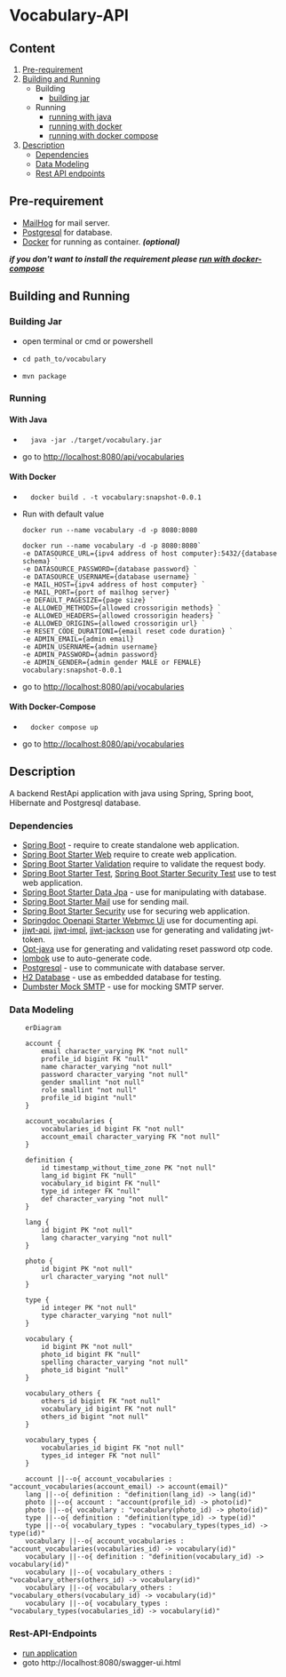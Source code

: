 # Vocabulary-API

## Content

1. [Pre-requirement](#pre-requirement)
2. [Building and Running](#building-and-running)
    - Building
        - [building jar](#building-jar)
    - Running
      - [running with java](#with-java)
      - [running with docker](#with-docker)
      - [running with docker compose](#with-docker-compose)
3. [Description](#description)
    - [Dependencies](#dependencies)
    - [Data Modeling](#data-modeling)
    - [Rest API endpoints](#rest-api-endpoints)

## Pre-requirement

- [MailHog](https://github.com/mailhog/MailHog) for mail server.
- [Postgresql](https://www.postgresql.org/) for database.
- [Docker](https://www.docker.com/) for running as container. ***(optional)***

***if you don't want to install the requirement please [run with docker-compose](#with-docker-compose)***

## Building and Running

### Building Jar

- open terminal or cmd or powershell
- ```shell
  cd path_to/vocabulary
- ```shell
  mvn package

### Running

#### With Java

- ```shell
    java -jar ./target/vocabulary.jar
- go to [http://localhost:8080/api/vocabularies](http://localhost:8080/api/vocabularies)


#### With Docker

- ``` shell
    docker build . -t vocabulary:snapshot-0.0.1

- Run with default value
   ```shell
   docker run --name vocabulary -d -p 8080:8080
  ```

   ```shell
   docker run --name vocabulary -d -p 8080:8080`
   -e DATASOURCE_URL={ipv4 address of host computer}:5432/{database schema} `
   -e DATASOURCE_PASSWORD={database password} `
   -e DATASOURCE_USERNAME={database username} `
   -e MAIL_HOST={ipv4 address of host computer} `
   -e MAIL_PORT={port of mailhog server} `
   -e DEFAULT_PAGESIZE={page size} `
   -e ALLOWED_METHODS={allowed crossorigin methods} `
   -e ALLOWED_HEADERS={allowed crossorigin headers} `
   -e ALLOWED_ORIGINS={allowed crossorigin url} `
   -e RESET_CODE_DURATIONI={email reset code duration} `
   -e ADMIN_EMAIL={admin email}
   -e ADMIN_USERNAME={admin username}
   -e ADMIN_PASSWORD={admin password}
   -e ADMIN_GENDER={admin gender MALE or FEMALE}
   vocabulary:snapshot-0.0.1
- go to [http://localhost:8080/api/vocabularies](http://localhost:8080/api/vocabularies)

#### With Docker-Compose

- ```shell
    docker compose up
- go to [http://localhost:8080/api/vocabularies](http://localhost:8080/api/vocabularies)



## Description

A backend RestApi application with java using Spring, Spring boot, Hibernate and Postgresql database.

### Dependencies

- [Spring Boot](https://spring.io/projects/spring-boot) - require to create standalone web application.
- [Spring Boot Starter Web](https://spring.io/projects/spring-boot) require to create web application.
- [Spring Boot Starter Validation](https://spring.io/projects/spring-boot) require to validate the request body.
- [Spring Boot Starter Test](https://spring.io/projects/spring-boot), [Spring Boot Starter Security Test](https://spring.io/projects/spring-boot) use to test web application.
- [Spring Boot Starter Data Jpa](https://spring.io/projects/spring-boot) - use for manipulating with database.
- [Spring Boot Starter Mail](https://spring.io/projects/spring-boot) use for sending mail.
- [Spring Boot Starter Security](https://spring.io/projects/spring-boot) use for securing web application.
- [Springdoc Openapi Starter Webmvc Ui](https://springdoc.org/) use for documenting api.
- [jjwt-api](https://github.com/jwtk/jjwt), [jjwt-impl](https://github.com/jwtk/jjwt), [jjwt-jackson](https://github.com/jwtk/jjwt) use for generating and validating jwt-token.
- [Opt-java](https://github.com/BastiaanJansen/otp-java) use for generating and validating reset password otp code.
- [lombok](https://projectlombok.org/) use to auto-generate code.
- [Postgresql](https://jdbc.postgresql.org/) - use to communicate with database server.
- [H2 Database]() - use as embedded database for testing.
- [Dumbster Mock SMTP](https://github.com/kirviq/dumbster) - use for mocking SMTP server.

### Data Modeling

``` mermaid
    erDiagram

    account {
        email character_varying PK "not null"
        profile_id bigint FK "null"
        name character_varying "not null"
        password character_varying "not null"
        gender smallint "not null"
        role smallint "not null"
        profile_id bigint "null"
    }

    account_vocabularies {
        vocabularies_id bigint FK "not null"
        account_email character_varying FK "not null"
    }

    definition {
        id timestamp_without_time_zone PK "not null"
        lang_id bigint FK "null"
        vocabulary_id bigint FK "null"
        type_id integer FK "null"
        def character_varying "not null"
    }

    lang {
        id bigint PK "not null"
        lang character_varying "not null"
    }

    photo {
        id bigint PK "not null"
        url character_varying "not null"
    }

    type {
        id integer PK "not null"
        type character_varying "not null"
    }

    vocabulary {
        id bigint PK "not null"
        photo_id bigint FK "null"
        spelling character_varying "not null"
        photo_id bigint "null"
    }

    vocabulary_others {
        others_id bigint FK "not null"
        vocabulary_id bigint FK "not null"
        others_id bigint "not null"
    }

    vocabulary_types {
        vocabularies_id bigint FK "not null"
        types_id integer FK "not null"
    }

    account ||--o{ account_vocabularies : "account_vocabularies(account_email) -> account(email)"
    lang ||--o{ definition : "definition(lang_id) -> lang(id)"
    photo ||--o{ account : "account(profile_id) -> photo(id)"
    photo ||--o{ vocabulary : "vocabulary(photo_id) -> photo(id)"
    type ||--o{ definition : "definition(type_id) -> type(id)"
    type ||--o{ vocabulary_types : "vocabulary_types(types_id) -> type(id)"
    vocabulary ||--o{ account_vocabularies : "account_vocabularies(vocabularies_id) -> vocabulary(id)"
    vocabulary ||--o{ definition : "definition(vocabulary_id) -> vocabulary(id)"
    vocabulary ||--o{ vocabulary_others : "vocabulary_others(others_id) -> vocabulary(id)"
    vocabulary ||--o{ vocabulary_others : "vocabulary_others(vocabulary_id) -> vocabulary(id)"
    vocabulary ||--o{ vocabulary_types : "vocabulary_types(vocabularies_id) -> vocabulary(id)"
```

### Rest-API-Endpoints

- [run application](#running)
- goto http://localhost:8080/swagger-ui.html


